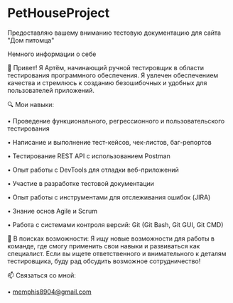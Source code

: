 # PetHouseProject
Предоставляю вашему вниманию тестовую документацию для сайта "Дом питомца"


Немного информации о себе

👋 Привет! Я Артём, начинающий ручной тестировщик в области тестирования программного обеспечения. Я увлечен обеспечением качества и стремлюсь к созданию безошибочных и удобных для пользователей приложений.

🔍 Мои навыки:

• Проведение функционального, регрессионного и пользовательского тестирования

• Написание и выполнение тест-кейсов, чек-листов, баг-репортов

• Тестирование REST API с использованием Postman

• Опыт работы с DevTools для отладки веб-приложений

• Участие в разработке тестовой документации

• Опыт работы с инструментами для отслеживания ошибок (JIRA)

• Знание основ Agile и Scrum

• Работа с системами контроля версий: Git (Git Bash, Git GUI, Git CMD)


🌱 В поисках возможности:
Я ищу новые возможности для работы в команде, где смогу применить свои навыки и развиваться как специалист. Если вы ищете ответственного и внимательного к деталям тестировщика, буду рад обсудить возможное сотрудничество!

📫 Связаться со мной:

• memphis8904@gmail.com
